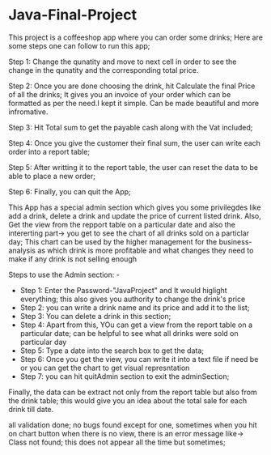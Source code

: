 # Java-Final-Project
This project is a coffeeshop app where you can order some drinks;
Here are some steps one can follow to run this app;


  Step 1: Change the qunatity and move to next cell in order to see the change in the qunatity and the corresponding total price.
  
  Step 2: Once you are done choosing the drink, hit Calculate the final Price of all the drinks; It gives you an invoice of your order which can be formatted as per the need.I kept it simple. Can be made beautiful and more infromative.
  
  Step 3: Hit Total sum to get the payable cash along with the Vat included;
  
  Step 4: Once you give the customer their final sum, the user can write each order into a report table;
  
  Step 5: After writting it to the report table, the user can reset the data to be able to place a new order;
  
  Step 6: Finally, you can quit the App;
  
  
  This App has a special admin section which gives you some privilegdes like add a drink, delete a drink  and update the price of current listed drink.
  Also, Get the view from the repport table on a particular date and also the intererting part-> you get to see the chart of all drinks sold on a particlar day;
  This chart can be used by the higher management for the business-analysis as which drink is more profitable and what changes they need to make if any drink is not selling enough
  
  Steps to use the Admin section: -
  
  * Step 1: Enter the Password-"JavaProject" and It would higlight everything; this also gives you authority to change the drink's price
  * Step 2: you can write a drink name and its price and add it to the list;
  * Step 3: You can delete a drink in this section;
  * Step 4: Apart from this, YOu can get a view from the report table on a particular date; can be helpful to see what all drinks were sold on particular day
  * Step 5: Type a date into the search box to get the data;
  * Step 6: Once you get the view, you can write it into a text file if need be or you can get the chart to get visual represntation
  * Step 7: you can hit quitAdmin section to exit the adminSection;
  
Finally, the data can be extract not only from the report table but also from the drink table; this would give you an idea about the total sale for each drink till date.

all validation done; no bugs found except for one, sometimes when you hit on chart button when there is no view, there is an error message like->
Class not found; this does not appear all the time but sometimes;
